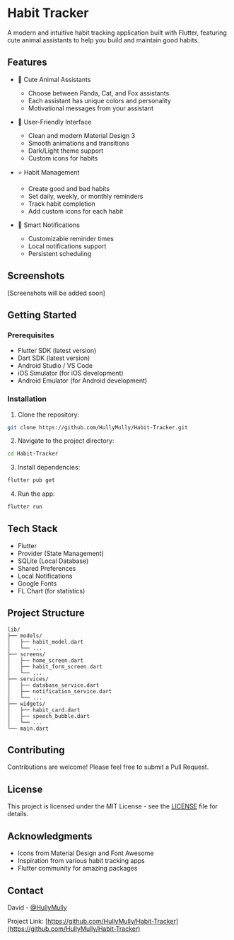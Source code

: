 # Habit Tracker

A modern and intuitive habit tracking application built with Flutter, featuring cute animal assistants to help you build and maintain good habits.

## Features

- 🐼 Cute Animal Assistants
  - Choose between Panda, Cat, and Fox assistants
  - Each assistant has unique colors and personality
  - Motivational messages from your assistant

- 📱 User-Friendly Interface
  - Clean and modern Material Design 3
  - Smooth animations and transitions
  - Dark/Light theme support
  - Custom icons for habits

- ⭐ Habit Management
  - Create good and bad habits
  - Set daily, weekly, or monthly reminders
  - Track habit completion
  - Add custom icons for each habit

- 🔔 Smart Notifications
  - Customizable reminder times
  - Local notifications support
  - Persistent scheduling

## Screenshots

[Screenshots will be added soon]

## Getting Started

### Prerequisites

- Flutter SDK (latest version)
- Dart SDK (latest version)
- Android Studio / VS Code
- iOS Simulator (for iOS development)
- Android Emulator (for Android development)

### Installation

1. Clone the repository:
```bash
git clone https://github.com/HullyMully/Habit-Tracker.git
```

2. Navigate to the project directory:
```bash
cd Habit-Tracker
```

3. Install dependencies:
```bash
flutter pub get
```

4. Run the app:
```bash
flutter run
```

## Tech Stack

- Flutter
- Provider (State Management)
- SQLite (Local Database)
- Shared Preferences
- Local Notifications
- Google Fonts
- FL Chart (for statistics)

## Project Structure

```
lib/
├── models/
│   ├── habit_model.dart
│   └── ...
├── screens/
│   ├── home_screen.dart
│   ├── habit_form_screen.dart
│   └── ...
├── services/
│   ├── database_service.dart
│   ├── notification_service.dart
│   └── ...
├── widgets/
│   ├── habit_card.dart
│   ├── speech_bubble.dart
│   └── ...
└── main.dart
```

## Contributing

Contributions are welcome! Please feel free to submit a Pull Request.

## License

This project is licensed under the MIT License - see the [LICENSE](LICENSE) file for details.

## Acknowledgments

- Icons from Material Design and Font Awesome
- Inspiration from various habit tracking apps
- Flutter community for amazing packages

## Contact

David - [@HullyMully](https://github.com/HullyMully)

Project Link: [https://github.com/HullyMully/Habit-Tracker](https://github.com/HullyMully/Habit-Tracker) 